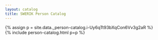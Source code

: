 ```yaml
---
layout: catalog
title: SWERIK Person Catalog
---
```

{% assign p = site.data._person-catalog.i-Uy6qTt93bXqCon6Vv3g2aR %}
{% include person-catalog.html p=p %}

